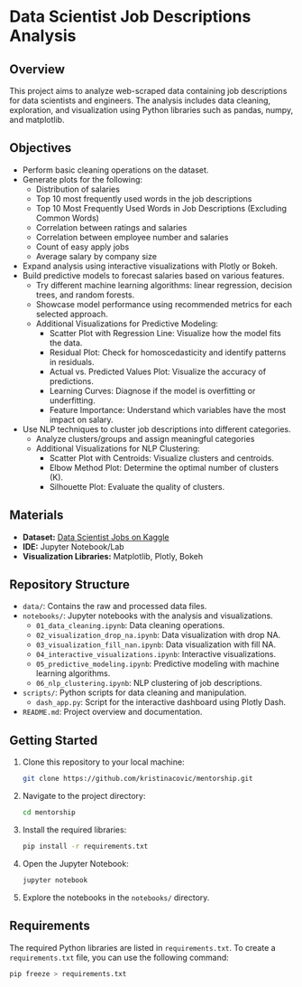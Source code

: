 # Data Scientist Job Descriptions Analysis

## Overview
This project aims to analyze web-scraped data containing job descriptions for data scientists and engineers. The analysis includes data cleaning, exploration, and visualization using Python libraries such as pandas, numpy, and matplotlib.

## Objectives
- Perform basic cleaning operations on the dataset.
- Generate plots for the following:
  - Distribution of salaries
  - Top 10 most frequently used words in the job descriptions
  - Top 10 Most Frequently Used Words in Job Descriptions (Excluding Common Words)
  - Correlation between ratings and salaries
  - Correlation between employee number and salaries
  - Count of easy apply jobs
  - Average salary by company size
- Expand analysis using interactive visualizations with Plotly or Bokeh.
- Build predictive models to forecast salaries based on various features.
  - Try different machine learning algorithms: linear regression, decision trees, and random forests.
  - Showcase model performance using recommended metrics for each selected approach.
  - Additional Visualizations for Predictive Modeling:
      - Scatter Plot with Regression Line: Visualize how the model fits the data.
      - Residual Plot: Check for homoscedasticity and identify patterns in residuals.
      - Actual vs. Predicted Values Plot: Visualize the accuracy of predictions.
      - Learning Curves: Diagnose if the model is overfitting or underfitting.
      - Feature Importance: Understand which variables have the most impact on salary.
- Use NLP techniques to cluster job descriptions into different categories.
  - Analyze clusters/groups and assign meaningful categories
  - Additional Visualizations for NLP Clustering:
      - Scatter Plot with Centroids: Visualize clusters and centroids.
      - Elbow Method Plot: Determine the optimal number of clusters (K).
      - Silhouette Plot: Evaluate the quality of clusters.

## Materials
- **Dataset:** [Data Scientist Jobs on Kaggle](https://www.kaggle.com/datasets/andrewmvd/data-scientist-jobs)
- **IDE:** Jupyter Notebook/Lab
- **Visualization Libraries:** Matplotlib, Plotly, Bokeh

## Repository Structure
- `data/`: Contains the raw and processed data files.
- `notebooks/`: Jupyter notebooks with the analysis and visualizations.
  - `01_data_cleaning.ipynb`: Data cleaning operations.
  - `02_visualization_drop_na.ipynb`: Data visualization with drop NA.
  - `03_visualization_fill_nan.ipynb`: Data visualization with fill NA.
  - `04_interactive_visualizations.ipynb`: Interactive visualizations.
  - `05_predictive_modeling.ipynb`: Predictive modeling with machine learning algorithms.
  - `06_nlp_clustering.ipynb`: NLP clustering of job descriptions.
- `scripts/`: Python scripts for data cleaning and manipulation.
  - `dash_app.py`: Script for the interactive dashboard using Plotly Dash.
- `README.md`: Project overview and documentation.


## Getting Started
1. Clone this repository to your local machine:
    ```bash
    git clone https://github.com/kristinacovic/mentorship.git
    ```
2. Navigate to the project directory:
    ```bash
    cd mentorship
    ```
3. Install the required libraries:
    ```bash
    pip install -r requirements.txt
    ```
4. Open the Jupyter Notebook:
    ```bash
    jupyter notebook
    ```
5. Explore the notebooks in the `notebooks/` directory.


## Requirements
The required Python libraries are listed in `requirements.txt`. To create a `requirements.txt` file, you can use the following command:
```bash
pip freeze > requirements.txt
